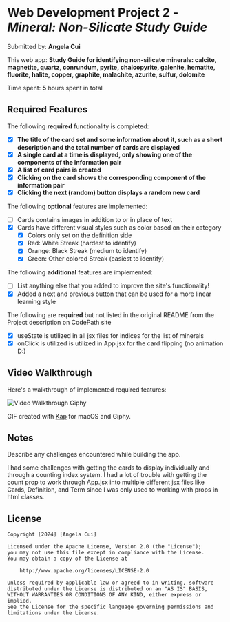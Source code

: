 # Web Development Project 2 - *Mineral: Non-Silicate Study Guide*

Submitted by: **Angela Cui**

This web app: **Study Guide for identifying non-silicate minerals: calcite, magnetite, quartz, conrundum, pyrite, chalcopyrite, galenite, hematite, fluorite, halite, copper, graphite, malachite, azurite, sulfur, dolomite**

Time spent: **5** hours spent in total

## Required Features

The following **required** functionality is completed:

- [X] **The title of the card set and some information about it, such as a short description and the total number of cards are displayed**
- [X] **A single card at a time is displayed, only showing one of the components of the information pair**
- [X] **A list of card pairs is created**
- [X] **Clicking on the card shows the corresponding component of the information pair**
- [X] **Clicking the next (random) button displays a random new card**

The following **optional** features are implemented:

- [ ] Cards contains images in addition to or in place of text
- [X] Cards have different visual styles such as color based on their category
  - [X] Colors only set on the definition side
  - [X] Red: White Streak (hardest to identify)
  - [X] Orange: Black Streak (medium to identify)
  - [X] Green: Other colored Streak (easiest to identify)

The following **additional** features are implemented:

* [ ] List anything else that you added to improve the site's functionality!
* [X] Added a next and previous button that can be used for a more linear learning style

The following are **required** but not listed in the original README from the Project description on CodePath site

- [X] useState is utilized in all jsx files for indices for the list of minerals
- [X] onClick is utilized is utilized in App.jsx for the card flipping (no animation D:)

## Video Walkthrough

Here's a walkthrough of implemented required features:

![Video Walkthrough Giphy](https://media.giphy.com/media/v1.Y2lkPTc5MGI3NjExdHZpeHVvZnZ6cXl3MnI0emYxZHRzYmJiN3V0dHg2MHBhMWN4MjQ3cSZlcD12MV9pbnRlcm5hbF9naWZfYnlfaWQmY3Q9Zw/qV7lRlKMTQoafmTs5v/giphy.gif)


<!-- Replace this with whatever GIF tool you used! -->
GIF created with [Kap](https://getkap.co/) for macOS and Giphy.
<!-- Recommended tools:
[Kap](https://getkap.co/) for macOS
[ScreenToGif](https://www.screentogif.com/) for Windows
[peek](https://github.com/phw/peek) for Linux. -->

## Notes

Describe any challenges encountered while building the app.

I had some challenges with getting the cards to display individually and through a counting index system. 
I had a lot of trouble with getting the count prop to work through App.jsx into multiple different jsx files like Cards, Definition, and Term since I was only used to working with props in html classes.

## License

    Copyright [2024] [Angela Cui]

    Licensed under the Apache License, Version 2.0 (the "License");
    you may not use this file except in compliance with the License.
    You may obtain a copy of the License at

        http://www.apache.org/licenses/LICENSE-2.0

    Unless required by applicable law or agreed to in writing, software
    distributed under the License is distributed on an "AS IS" BASIS,
    WITHOUT WARRANTIES OR CONDITIONS OF ANY KIND, either express or implied.
    See the License for the specific language governing permissions and
    limitations under the License.